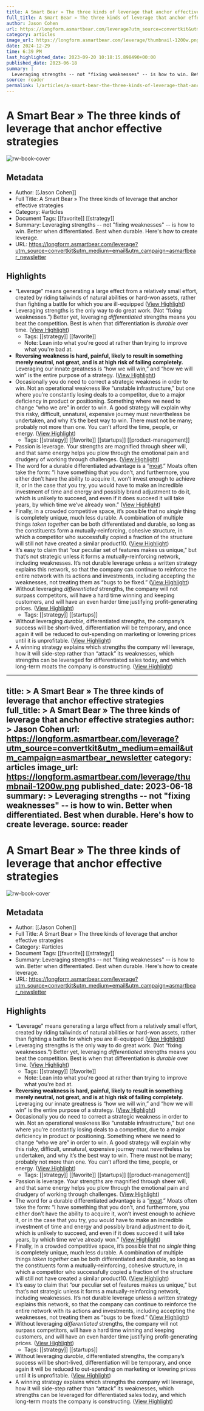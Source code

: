 ```yaml
---
title: A Smart Bear » The three kinds of leverage that anchor effective strategies
full_title: A Smart Bear » The three kinds of leverage that anchor effective strategies
author: Jason Cohen
url: https://longform.asmartbear.com/leverage?utm_source=convertkit&utm_medium=email&utm_campaign=asmartbear_newsletter
category: articles
image_url: https://longform.asmartbear.com/leverage/thumbnail-1200w.png
date: 2024-12-29
time: 6:39 PM
last_highlighted_date: 2023-09-20 10:18:15.898490+00:00
published_date: 2023-06-18
summary: |
  Leveraging strengths -- not "fixing weaknesses" -- is how to win. Better when differentiated. Best when durable. Here's how to create leverage.
source: reader
permalink: l/articles/a-smart-bear-the-three-kinds-of-leverage-that-anchor-effective-strategies
---
```

# A Smart Bear » The three kinds of leverage that anchor effective strategies

![rw-book-cover](https://longform.asmartbear.com/leverage/thumbnail-1200w.png)

## Metadata
- Author: [[Jason Cohen]]
- Full Title: A Smart Bear » The three kinds of leverage that anchor effective strategies
- Category: #articles
- Document Tags: [[favorite]] [[strategy]] 
- Summary: Leveraging strengths -- not "fixing weaknesses" -- is how to win. Better when differentiated. Best when durable. Here's how to create leverage.
- URL: https://longform.asmartbear.com/leverage?utm_source=convertkit&utm_medium=email&utm_campaign=asmartbear_newsletter

## Highlights
- “Leverage” means generating a large effect from a relatively small effort, created by riding tailwinds of natural abilities or hard-won assets, rather than fighting a battle for which you are ill-equipped ([View Highlight](https://read.readwise.io/read/01haa507yp3v8631qy9tev46b9))
- Leveraging strengths is the only way to do great work. (Not “fixing weaknesses.”)
  Better yet, leveraging *differentiated* strengths means you beat the competition.
  Best is when that differentiation is *durable* over time. ([View Highlight](https://read.readwise.io/read/01haa519j2g5awrqe0mv2c4w77))
    - Tags: [[strategy]] [[favorite]] 
    - Note: Lean into what you're good at rather than trying to improve what you're bad at.
- **Reversing weakness is hard, painful, likely to result in something merely neutral, not great, and is at high risk of failing completely.** Leveraging our innate greatness is “how we will win,” and “how we will win” is the entire purpose of a strategy. ([View Highlight](https://read.readwise.io/read/01haa53wfckffz015cqcr39y6d))
- Occasionally you do need to correct a strategic weakness in order to win. Not an operational weakness like “unstable infrastructure,” but one where you’re constantly losing deals to a competitor, due to a major deficiency in product or positioning. Something where we need to change “who we are” in order to win.
  A good strategy will explain why this risky, difficult, unnatural, expensive journey must nevertheless be undertaken, and why it’s the best way to win. There must not be many; probably not more than one. You can’t afford the time, people, or energy. ([View Highlight](https://read.readwise.io/read/01haa55b03hfjbc651z9scvwdj))
    - Tags: [[strategy]] [[favorite]] [[startups]] [[product-management]] 
- Passion is leverage. Your strengths are magnified through sheer will, and that same energy helps you plow through the emotional pain and drudgery of working through challenges. ([View Highlight](https://read.readwise.io/read/01haa58kacb3r7h6m0748fqb1t))
- The word for a durable differentiated advantage is a “[moat](https://longform.asmartbear.com/moats/).” Moats often take the form: “I have something that you don’t, and furthermore, you either don’t have the ability to acquire it, won’t invest enough to achieve it, or in the case that you try, you would have to make an incredible investment of time and energy and possibly brand adjustment to do it, which is unlikely to succeed, and even if it does succeed it will take years, by which time we’ve already won.” ([View Highlight](https://read.readwise.io/read/01haa5eyq6cmpp723a9xb9bafe))
- Finally, in a crowded competitive space, it’s possible that no *single* thing is completely unique, much less durable. A combination of multiple things *taken together* can be both differentiated and durable, so long as the constituents form a mutually-reinforcing, cohesive structure, in which a competitor who successfully copied a fraction of the structure will still not have created a similar product10. ([View Highlight](https://read.readwise.io/read/01haa5jh9km7p0kr10nfxwns6t))
- It’s easy to claim that “our peculiar set of features makes us unique,” but that’s not strategic unless it forms a mutually-reinforcing network, including weaknesses. It’s not durable leverage unless a written strategy explains this network, so that the company can continue to reinforce the entire network with its actions and investments, including accepting the weaknesses, not treating them as “bugs to be fixed.” ([View Highlight](https://read.readwise.io/read/01has1gngy90k2bg95qnmxpd9w))
- Without leveraging *differentiated* strengths, the company will not surpass competitors, will have a hard time winning and keeping customers, and will have an even harder time justifying profit-generating prices. ([View Highlight](https://read.readwise.io/read/01has1ht61zq4pjhqbrpp3t9df))
    - Tags: [[strategy]] [[startups]] 
- Without leveraging *durable*, differentiated strengths, the company’s success will be short-lived, differentiation will be temporary, and once again it will be reduced to out-spending on marketing or lowering prices until it is unprofitable. ([View Highlight](https://read.readwise.io/read/01has1hxtkwy9m2natghhbc6k0))
- A winning strategy explains which strengths the company will leverage, how it will side-step rather than “attack” its weaknesses, which strengths can be leveraged for differentiated sales today, and which long-term moats the company is constructing. ([View Highlight](https://read.readwise.io/read/01has1hdhmtqtfxys9dx34y4r0))


---
title: >
  A Smart Bear » The three kinds of leverage that anchor effective strategies
full_title: >
  A Smart Bear » The three kinds of leverage that anchor effective strategies
author: >
  Jason Cohen
url: https://longform.asmartbear.com/leverage?utm_source=convertkit&utm_medium=email&utm_campaign=asmartbear_newsletter
category: articles
image_url: https://longform.asmartbear.com/leverage/thumbnail-1200w.png
published_date: 2023-06-18
summary: >
  Leveraging strengths -- not "fixing weaknesses" -- is how to win. Better when differentiated. Best when durable. Here's how to create leverage.
source: reader
---
# A Smart Bear » The three kinds of leverage that anchor effective strategies

![rw-book-cover](https://longform.asmartbear.com/leverage/thumbnail-1200w.png)

## Metadata
- Author: [[Jason Cohen]]
- Full Title: A Smart Bear » The three kinds of leverage that anchor effective strategies
- Category: #articles
- Document Tags: [[favorite]] [[strategy]] 
- Summary: Leveraging strengths -- not "fixing weaknesses" -- is how to win. Better when differentiated. Best when durable. Here's how to create leverage.
- URL: https://longform.asmartbear.com/leverage?utm_source=convertkit&utm_medium=email&utm_campaign=asmartbear_newsletter

## Highlights
- “Leverage” means generating a large effect from a relatively small effort, created by riding tailwinds of natural abilities or hard-won assets, rather than fighting a battle for which you are ill-equipped ([View Highlight](https://read.readwise.io/read/01haa507yp3v8631qy9tev46b9))
- Leveraging strengths is the only way to do great work. (Not “fixing weaknesses.”)
  Better yet, leveraging *differentiated* strengths means you beat the competition.
  Best is when that differentiation is *durable* over time. ([View Highlight](https://read.readwise.io/read/01haa519j2g5awrqe0mv2c4w77))
    - Tags: [[strategy]] [[favorite]] 
    - Note: Lean into what you're good at rather than trying to improve what you're bad at.
- **Reversing weakness is hard, painful, likely to result in something merely neutral, not great, and is at high risk of failing completely.** Leveraging our innate greatness is “how we will win,” and “how we will win” is the entire purpose of a strategy. ([View Highlight](https://read.readwise.io/read/01haa53wfckffz015cqcr39y6d))
- Occasionally you do need to correct a strategic weakness in order to win. Not an operational weakness like “unstable infrastructure,” but one where you’re constantly losing deals to a competitor, due to a major deficiency in product or positioning. Something where we need to change “who we are” in order to win.
  A good strategy will explain why this risky, difficult, unnatural, expensive journey must nevertheless be undertaken, and why it’s the best way to win. There must not be many; probably not more than one. You can’t afford the time, people, or energy. ([View Highlight](https://read.readwise.io/read/01haa55b03hfjbc651z9scvwdj))
    - Tags: [[strategy]] [[favorite]] [[startups]] [[product-management]] 
- Passion is leverage. Your strengths are magnified through sheer will, and that same energy helps you plow through the emotional pain and drudgery of working through challenges. ([View Highlight](https://read.readwise.io/read/01haa58kacb3r7h6m0748fqb1t))
- The word for a durable differentiated advantage is a “[moat](https://longform.asmartbear.com/moats/).” Moats often take the form: “I have something that you don’t, and furthermore, you either don’t have the ability to acquire it, won’t invest enough to achieve it, or in the case that you try, you would have to make an incredible investment of time and energy and possibly brand adjustment to do it, which is unlikely to succeed, and even if it does succeed it will take years, by which time we’ve already won.” ([View Highlight](https://read.readwise.io/read/01haa5eyq6cmpp723a9xb9bafe))
- Finally, in a crowded competitive space, it’s possible that no *single* thing is completely unique, much less durable. A combination of multiple things *taken together* can be both differentiated and durable, so long as the constituents form a mutually-reinforcing, cohesive structure, in which a competitor who successfully copied a fraction of the structure will still not have created a similar product10. ([View Highlight](https://read.readwise.io/read/01haa5jh9km7p0kr10nfxwns6t))
- It’s easy to claim that “our peculiar set of features makes us unique,” but that’s not strategic unless it forms a mutually-reinforcing network, including weaknesses. It’s not durable leverage unless a written strategy explains this network, so that the company can continue to reinforce the entire network with its actions and investments, including accepting the weaknesses, not treating them as “bugs to be fixed.” ([View Highlight](https://read.readwise.io/read/01has1gngy90k2bg95qnmxpd9w))
- Without leveraging *differentiated* strengths, the company will not surpass competitors, will have a hard time winning and keeping customers, and will have an even harder time justifying profit-generating prices. ([View Highlight](https://read.readwise.io/read/01has1ht61zq4pjhqbrpp3t9df))
    - Tags: [[strategy]] [[startups]] 
- Without leveraging *durable*, differentiated strengths, the company’s success will be short-lived, differentiation will be temporary, and once again it will be reduced to out-spending on marketing or lowering prices until it is unprofitable. ([View Highlight](https://read.readwise.io/read/01has1hxtkwy9m2natghhbc6k0))
- A winning strategy explains which strengths the company will leverage, how it will side-step rather than “attack” its weaknesses, which strengths can be leveraged for differentiated sales today, and which long-term moats the company is constructing. ([View Highlight](https://read.readwise.io/read/01has1hdhmtqtfxys9dx34y4r0))


